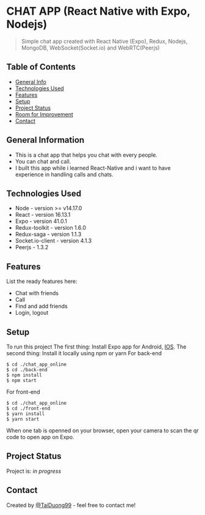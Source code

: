 # CHAT APP (React Native with Expo, Nodejs)
> Simple chat app created with React Native (Expo), Redux, Nodejs, MongoDB, WebSocket(Socket.io) and WebRTC(Peerjs)

## Table of Contents
* [General Info](#general-information)
* [Technologies Used](#technologies-used)
* [Features](#features)
* [Setup](#setup)
* [Project Status](#project-status)
* [Room for Improvement](#room-for-improvement)
* [Contact](#contact)

## General Information
- This is a chat app that helps you chat with every people.
- You can chat and call.
- I built this app while i learned React-Native and i want to have experience in handling calls and chats.

## Technologies Used
- Node - version >= v14.17.0
- React - version 16.13.1
- Expo - version 41.0.1
- Redux-toolkit - version 1.6.0
- Redux-saga - version 1.1.3
- Socket.io-client - version 4.1.3
- Peerjs - 1.3.2

## Features
List the ready features here:
- Chat with friends
- Call
- Find and add friends
- Login, logout

## Setup
To run this project
The first thing: Install Expo app for Android, [IOS](https://apps.apple.com/us/app/expo-go/id982107779).
The second thing: Install it locally using npm or yarn
For back-end
```
$ cd ./chat_app_online
$ cd ./back-end
$ npm install
$ npm start
```

For front-end
```
$ cd ./chat_app_online
$ cd ./front-end
$ yarn install
$ yarn start
```
When one tab is openned on your browser, open your camera to scan the qr code to open app on Expo.

## Project Status
Project is: _in progress_

## Contact
Created by [@TaiDuong99](https://www.facebook.com/tai.duong.313/) - feel free to contact me!




